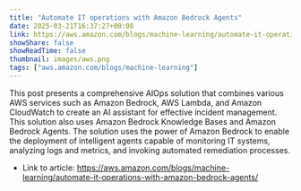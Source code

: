 ```yaml
---
title: "Automate IT operations with Amazon Bedrock Agents"
date: 2025-03-21T16:37:27+00:00
link: https://aws.amazon.com/blogs/machine-learning/automate-it-operations-with-amazon-bedrock-agents/
showShare: false
showReadTime: false
thumbnail: images/aws.png
tags: ["aws.amazon.com/blogs/machine-learning"]
---
```

This post presents a comprehensive AIOps solution that combines various AWS services such as Amazon Bedrock, AWS Lambda, and Amazon CloudWatch to create an AI assistant for effective incident management. This solution also uses Amazon Bedrock Knowledge Bases and Amazon Bedrock Agents. The solution uses the power of Amazon Bedrock to enable the deployment of intelligent agents capable of monitoring IT systems, analyzing logs and metrics, and invoking automated remediation processes.

- Link to article: https://aws.amazon.com/blogs/machine-learning/automate-it-operations-with-amazon-bedrock-agents/